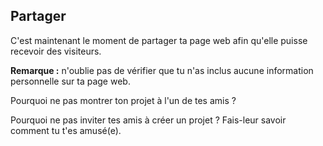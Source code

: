 ## Partager

C'est maintenant le moment de partager ta page web afin qu'elle puisse recevoir des visiteurs.

**Remarque :** n'oublie pas de vérifier que tu n'as inclus aucune information personnelle sur ta page web.

Pourquoi ne pas montrer ton projet à l'un de tes amis ?

Pourquoi ne pas inviter tes amis à créer un projet ? Fais-leur savoir comment tu t'es amusé(e).
